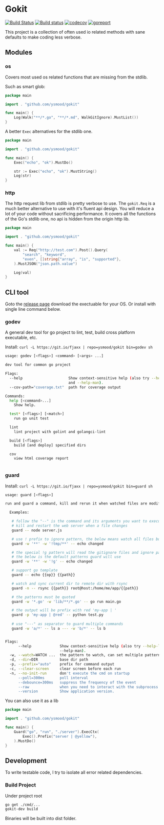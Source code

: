 # Gokit

[![Build Status](https://travis-ci.org/ysmood/gokit.svg?branch=master)](https://travis-ci.org/ysmood/gokit)
[![Build status](https://ci.appveyor.com/api/projects/status/b8mkds289asy6q5s/branch/master?svg=true)](https://ci.appveyor.com/project/ysmood/gokit/branch/master)
[![codecov](https://codecov.io/gh/ysmood/gokit/branch/master/graph/badge.svg)](https://codecov.io/gh/ysmood/gokit)
[![goreport](https://goreportcard.com/badge/github.com/ysmood/gokit)](https://goreportcard.com/report/github.com/ysmood/gokit)

This project is a collection of often used io related methods with sane defaults to make coding less verbose.

## Modules

### os

Covers most used os related functions that are missing from the stdlib.

Such as smart glob:

```go
package main

import . "github.com/ysmood/gokit"

func main() {
	Log(Walk("**/*.go", "**/*.md", WalkGitIgnore).MustList())
}

```

A better `Exec` alternatives for the stdlib one.

```go
package main

import . "github.com/ysmood/gokit"

func main() {
	Exec("echo", "ok").MustDo()

	str := Exec("echo", "ok").MustString()
	Log(str)
}

```

### http

The http request lib from stdlib is pretty verbose to use. The `gokit.Req` is a much better
alternative to use with it's fluent api design. You will reduce a lot of your code without sacrificing performance.
It covers all the functions of the Go's stdlib one, no api is hidden from the origin http lib.

```go
package main

import . "github.com/ysmood/gokit"

func main() {
	val := Req("http://test.com").Post().Query(
		"search", "keyword",
		"even", []string{"array", "is", "supported"},
	).MustJSON("json.path.value")

	Log(val)
}

```

## CLI tool

Goto the [release page](https://github.com/ysmood/gokit/releases) download the exectuable for your OS.
Or install with single line command below.

### godev

A general dev tool for go project to lint, test, build cross platform executable, etc.

Install: `curl -L https://git.io/fjaxx | repo=ysmood/gokit bin=godev sh`

```bash
usage: godev [<flags>] <command> [<args> ...]

dev tool for common go project

Flags:
  --help                     Show context-sensitive help (also try --help-long
                             and --help-man).
  --cov-path="coverage.txt"  path for coverage output

Commands:
  help [<command>...]
    Show help.

  test* [<flags>] [<match>]
    run go unit test

  lint
    lint project with golint and golangci-lint

  build [<flags>]
    build [and deploy] specified dirs

  cov
    view html coverage report



```

### guard

Install: `curl -L https://git.io/fjaxx | repo=ysmood/gokit bin=guard sh`

```bash
usage: guard [<flags>]

run and guard a command, kill and rerun it when watched files are modified

  Examples:

   # follow the "--" is the command and its arguments you want to execute
   # kill and restart the web server when a file changes
   guard -- node server.js

   # use ! prefix to ignore pattern, the below means watch all files but not those in tmp dir
   guard -w '**' -w '!tmp/**' -- echo changed

   # the special !g pattern will read the gitignore files and ignore patterns in them
   # the below is the default patterns guard will use
   guard -w '**' -w '!g' -- echo changed

   # support go template
   guard -- echo {{op}} {{path}}

   # watch and sync current dir to remote dir with rsync
   guard -n -- rsync {{path}} root@host:/home/me/app/{{path}}

   # the patterns must be quoted
   guard -w '*.go' -w 'lib/**/*.go' -- go run main.go

   # the output will be prefix with red 'my-app | '
   guard -p 'my-app | @red' -- python test.py
   
   # use "---" as separator to guard multiple commands
   guard -w 'a/*' -- ls a --- -w 'b/*' -- ls b


Flags:
      --help             Show context-sensitive help (also try --help-long and
                         --help-man).
  -w, --watch=WATCH ...  the pattern to watch, can set multiple patterns
  -d, --dir=DIR          base dir path
  -p, --prefix="auto"    prefix for command output
  -c, --clear-screen     clear screen before each run
  -n, --no-init-run      don't execute the cmd on startup
      --poll=300ms       poll interval
      --debounce=300ms   suppress the frequency of the event
      --raw              when you need to interact with the subprocess
      --version          Show application version.


```

You can also use it as a lib

```go
package main

import . "github.com/ysmood/gokit"

func main() {
	Guard("go", "run", "./server").ExecCtx(
		Exec().Prefix("server | @yellow"),
	).MustDo()
}

```

## Development

To write testable code, I try to isolate all error related dependencies.

### Build Project

Under project root

```bash
go get ./cmd/...
gokit-dev build
```

Binaries will be built into dist folder.
